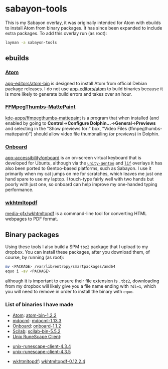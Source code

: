 # sabayon-tools
This is my Sabayon overlay, it was originally intended for Atom with ebuilds to install Atom from binary packages. It has since been expanded to include extra packages. To add this overlay run (as root):
```sh
layman -a sabayon-tools
```

## ebuilds
### [Atom][7]
[app-editors/atom-bin][17] is designed to install Atom from official Debian package releases. I do not use [app-editors/atom][18] to build binaries because it is more likely to generate build errors and takes over an hour.

### [FFMpegThumbs-MattePaint][1]
[kde-apps/ffmpegthumbs-mattepaint][2] is a program that when installed (and enabled by going to **Control**&rarr;**Configure Dolphin...**&rarr;**General**&rarr;**Previews** and selecting in the "Show previews for:" box, "Video Files (ffmpegthumbs-mattepaint)") should allow video file thumbnailing (or previews) in Dolphin.

### [Onboard][3]
[app-accessibility/onboard][4] is an on-screen virtual keyboard that is developed for Ubuntu, although via the [`unity-gentoo`][5] and [`lif`][6] overlays it has also been ported to Gentoo-based platforms, such as Sabayon. I use it primarily when my cat jumps on me for scratches, which leaves me just one hand spare to use my laptop. I touch-type fairly well with two hands but poorly with just one, so onboard can help improve my one-handed typing performance.

### [wkhtmltopdf][15]
[media-gfx/wkhtmltopdf][19] is a command-line tool for converting HTML webpages to PDF format.

## Binary packages
Using these tools I also build a SPM `tbz2` package that I upload to my dropbox. You can install these packages, after you download them, of course, by running (as root):
```sh
mv <PACKAGE> /var/lib/entropy/smartpackages/amd64
equo i -av <PACKAGE>
```
although it is important to ensure their file extension is `.tbz2`, downloading from my dropbox will likely give you a file name ending with `?dl=1`, which you will need to remove in order to install the binary with `equo`.
### List of binaries I have made
* [Atom][7]: [atom-bin-1.2.2][8]
* [mdocml][20]: [mdocml-1.13.3][21]
* [Onboard][3]: [onboard-1.1.2][14]
* [Scilab][9]: [scilab-bin-5.5.2][10]
* [Unix RuneScape Client][11]:
 - [unix-runescape-client-4.3.4][12]
 - [unix-runescape-client-4.3.5][13]
* [wkhtmltopdf][15]: [wkhtmltopdf-0.12.2.4][16]

[1]: http://kde-apps.org/content/show.php/FFMpegThumbs-MattePaint?content=153902 "FFMpegThumbs-MattePaint Homepage"
[2]: https://github.com/fusion809/sabayon-tools/tree/master/kde-apps/ffmpegthumbs-mattepaint "kde-apps/ffmpegthumbs-mattepaint"
[3]: https://launchpad.net/onboard "Onboard Homepage at Launchpad"
[4]: https://github.com/fusion809/sabayon-tools/tree/master/app-accessibility/onboard "app-accessibility/onboard"
[5]: https://github.com/shiznix/unity-gentoo "unity-gentoo overlay"
[6]: https://github.com/killer2tester/gentoo-overlay-lif "lif overlay"
[7]: https://atom.io "Atom Homepage"
[8]: https://www.dropbox.com/s/sgs8tp42bscudh8/app-editors%3Aatom-bin-1.2.2.98b318676ff357a385e1a37384a608f3f3d238cd~9999.tbz2?dl=1 "atom-bin-1.2.2"
[9]: http://www.scilab.org/ "Scilab Homepage"
[10]: https://www.dropbox.com/s/yvchmmmh7p9xr4t/sci-mathematics%3Ascilab-bin-5.5.2.5b475dc664c2b92996a1ea93d1d9311582acc19c~9999.tbz2?dl=1 "scilab-bin-5.5.2.tbz2"
[11]: https://github.com/HikariKnight/rsu-client "RSU Client"
[12]: https://www.dropbox.com/s/vs3j3928jj7mil4/games-rpg%3Aunix-runescape-client-4.3.4.2058d145e7f2676d8e00a98be6f6cae8665568b4~9999.tbz2?dl=1 "unix-runescape-client-4.3.4"
[13]: https://www.dropbox.com/s/kn5cgn9eu69sc2g/games-rpg%3Aunix-runescape-client-4.3.5.29eacce023501ebb137ffc45952095220e909dc4~9999.tbz2?dl=1
[14]: https://www.dropbox.com/s/imh3i216vzbu89j/app-accessibility%3Aonboard-1.1.2.d834ceb46e7f23f9284240fade30e80019a22977~9999.tbz2?dl=1
[15]: http://wkhtmltopdf.org/
[16]: https://www.dropbox.com/s/egc667ie4d59p7d/media-gfx%3Awkhtmltopdf-0.12.2.4.bc0c8c3a63799f9ddfc7ab357d28a4abb9678085~9999.tbz2?dl=1
[17]: https://github.com/fusion809/sabayon-tools/tree/master/app-editors/atom-bin
[18]: https://github.com/fusion809/sabayon-tools/tree/master/app-editors/atom
[19]: https://github.com/fusion809/sabayon-tools/tree/master/media-gfx/wkhtmltopdf
[20]: http://mdocml.bsd.lv/
[21]: https://www.dropbox.com/s/ss8bw9entq93jqx/sys-apps%3Amdocml-1.13.3.747fa5621c1fb651ae9b5206f418d3cd23b178cc~9999.tbz2?dl=1
